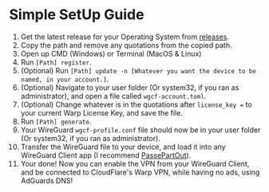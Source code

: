 # Simple SetUp Guide

1. Get the latest release for your Operating System from [releases](https://github.com/yodaluca23/Warp-VPN-AdGuard-DNS/releases/latest).
2. Copy the path and remove any quotations from the copied path.
3. Open up CMD (Windows) or Terminal (MacOS & Linux)
4. Run ```[Path] register```.
5. (Optional) Run ```[Path] update -n [Whatever you want the device to be named, in your account.]```.
6. (Optional) Navigate to your user folder (Or system32, if you ran as administrator), and open a file called ```wgcf-account.toml```.
7. (Optional) Change whatever is in the quotations after ```license_key =``` to your current Warp License Key, and save the file.
8. Run ```[Path] generate```.
9. Your WireGuard ```wgcf-profile.conf``` file should now be in your user folder (Or system32, if you ran as administrator).
10. Transfer the WireGuard file to your device, and load it into any WireGuard Client app (I recommend [PassePartOut](https://passepartoutvpn.app)).
11. Your done! Now you can enable the VPN from your WireGuard Client, and be connected to CloudFlare's Warp VPN, while having no ads, using AdGuards DNS!
